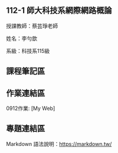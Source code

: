## 112-1 師大科技系網際網路概論

授課教師：蔡芸琤老師

姓名：李勻歆

系級：科技系115級

## 課程筆記區
## 作業連結區

0912作業: [My Web]

## 專題連結區
Markdown 語法說明：https://markdown.tw/
